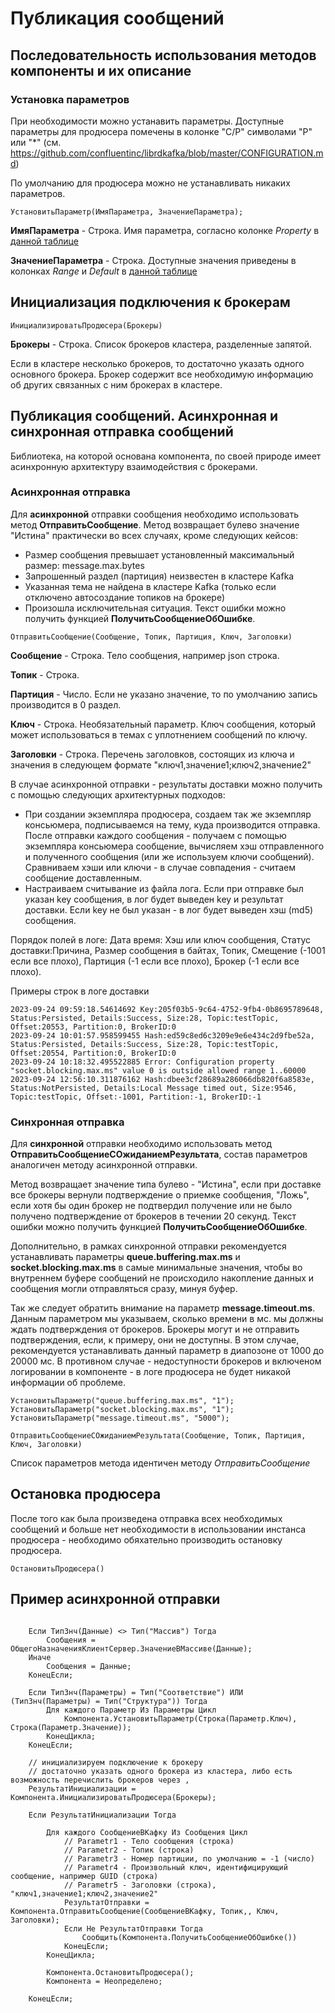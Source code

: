 # Публикация сообщений

## Последовательность использования методов компоненты и их описание

### Установка параметров

При необходимости можно устанавить параметры. Доступные параметры для продюсера помечены в колонке "C/P" символами "P" или "*" (см. https://github.com/confluentinc/librdkafka/blob/master/CONFIGURATION.md)

По умолчанию для продюсера можно не устанавливать никаких параметров.

```1c
УстановитьПараметр(ИмяПараметра, ЗначениеПараметра);
```

**ИмяПараметра** - Строка. Имя параметра, согласно колонке *Property* в [данной таблице](https://github.com/confluentinc/librdkafka/blob/master/CONFIGURATION.md) 

**ЗначениеПараметра** - Строка. Доступные значения приведены в колонках *Range* и *Default* в [данной таблице](https://github.com/confluentinc/librdkafka/blob/master/CONFIGURATION.md) 


## Инициализация подключения к брокерам 

```1c
ИнициализироватьПродюсера(Брокеры)
```

**Брокеры** - Строка. Список брокеров кластера, разделенные запятой. 

Если в кластере несколько брокеров, то достаточно указать одного основного брокера. Брокер содержит все необходимую информацию об других связанных с ним брокерах в кластере.


## Публикация сообщений. Асинхронная и синхронная отправка сообщений

Библиотека, на которой основана компонента, по своей природе имеет асинхронную архитектуру взаимодействия с брокерами.

### Асинхронная отправка

Для **асинхронной** отправки сообщения необходимо использовать метод **ОтправитьСообщение**. Метод возвращает булево значение "Истина" практически во всех случаях, кроме следующих кейсов:
+ Размер сообщения превышает установленный максимальный размер: message.max.bytes
+ Запрошенный раздел (партиция) неизвестен в кластере Kafka
+ Указанная тема не найдена в кластере Kafka (только если отключено автосоздание топиков на брокере)
+ Произошла исключительная ситуация. 
Текст ошибки можно получить функцией **ПолучитьСообщениеОбОшибке**.

```1c
ОтправитьСообщение(Сообщение, Топик, Партиция, Ключ, Заголовки)
```

**Сообщение** - Строка. Тело сообщения, например json строка.

**Топик** - Строка.

**Партиция** - Число. Если не указано значение, то по умолчанию запись производится в 0 раздел.

**Ключ** - Строка. Необязательный параметр. Ключ сообщения, который может использоваться в темах с уплотнением сообщений по ключу.

**Заголовки** - Строка. Перечень заголовков, состоящих из ключа и значения в следующем формате "ключ1,значение1;ключ2,значение2"

В случае асинхронной отправки - результаты доставки можно получить с помощью следующих архитектурных подходов:
+ При создании экземпляра продюсера, создаем так же экземпляр консьюмера, подписываемся на тему, куда производится отправка. После отправки каждого сообщения - получаем с помощью экземпляра консьюмера сообщение, вычисляем хэш отправленного и полученного сообщения (или же используем ключи сообщений). Сравниваем хэши или ключи - в случае совпадения - считаем сообщение доставленным.
+ Настраиваем считывание из файла лога. Если при отправке был указан key сообщения, в лог будет выведен key и результат доставки. Если key не был указан - в лог будет выведен хэш (md5) сообщения.
    
Порядок полей в логе: Дата время: Хэш или ключ сообщения, Статус доставки:Причина, Размер сообщения в байтах, Топик, Смещение (-1001 если все плохо), Партиция (-1 если все плохо), Брокер (-1 если все плохо).

Примеры строк в логе доставки
    
    2023-09-24 09:59:18.54614692 Key:205f03b5-9c64-4752-9fb4-0b8695789648, Status:Persisted, Details:Success, Size:28, Topic:testTopic, Offset:20553, Partition:0, BrokerID:0
	2023-09-24 10:01:57.958599455 Hash:ed59c8ed6c3209e9e6e434c2d9fbe52a, Status:Persisted, Details:Success, Size:28, Topic:testTopic, Offset:20554, Partition:0, BrokerID:0
	2023-09-24 10:18:32.495522885 Error: Configuration property "socket.blocking.max.ms" value 0 is outside allowed range 1..60000
	2023-09-24 12:56:10.311876162 Hash:dbee3cf28689a286066db820f6a8583e, Status:NotPersisted, Details:Local Message timed out, Size:9546, Topic:testTopic, Offset:-1001, Partition:-1, BrokerID:-1

### Синхронная отправка

Для **синхронной** отправки необходимо использовать метод **ОтправитьСообщениеСОжиданиемРезультата**, состав параметров аналогичен методу асинхронной отправки. 

Метод возвращает значение типа булево - "Истина", если при доставке все брокеры вернули подтверждение о приемке сообщения, "Ложь", если хотя бы один брокер не подтвердил получение или не было получено подтверждение от брокеров в течении 20 секунд. 
Текст ошибки можно получить функцией **ПолучитьСообщениеОбОшибке**.

Дополнительно, в рамках синхронной отправки рекомендуется устанавливать параметры **queue.buffering.max.ms** и **socket.blocking.max.ms** в самые минимальные значения, чтобы во внутреннем буфере сообщений не происходило накопление данных и сообщения могли отправляться сразу, минуя буфер.

Так же следует обратить внимание на параметр **message.timeout.ms**. Данным параметром мы указываем, сколько времени в мс. мы должны ждать подтверждения от брокеров. Брокеры могут и не отправить подтверждения, если, к примеру, они не доступны. В этом случае, рекомендуется устанавливать данный параметр в диапозоне от 1000 до 20000 мс. В противном случае - недоступности брокеров и включеном логировании в компоненте - в логе продюсера не будет никакой информации об проблеме.

```1c
УстановитьПараметр("queue.buffering.max.ms", "1");
УстановитьПараметр("socket.blocking.max.ms", "1");
УстановитьПараметр("message.timeout.ms", "5000");

ОтправитьСообщениеСОжиданиемРезультата(Сообщение, Топик, Партиция, Ключ, Заголовки)
```

Список параметров метода идентичен методу *ОтправитьСообщение*


## Остановка продюсера

После того как была произведена отправка всех необходимых сообщений и больше нет необходимости в использовании инстанса продюсера - необходимо обяхательно производить остановку продюсера.

```1c
ОстановитьПродюсера()
```

## Пример асинхронной отправки

```1c

	Если ТипЗнч(Данные) <> Тип("Массив") Тогда
		Сообщения = ОбщегоНазначенияКлиентСервер.ЗначениеВМассиве(Данные);
	Иначе
		Сообщения = Данные;
	КонецЕсли;
	
	Если ТипЗнч(Параметры) = Тип("Соответствие") ИЛИ (ТипЗнч(Параметры) = Тип("Структура")) Тогда
		Для каждого Параметр Из Параметры Цикл
			Компонента.УстановитьПараметр(Строка(Параметр.Ключ), Строка(Параметр.Значение));		
		КонецЦикла;
	КонецЕсли; 	
	
    // инициализируем подключение к брокеру
    // достаточно указать одного брокера из кластера, либо есть возможность перечислить брокеров через ,
	РезультатИнициализации = Компонента.ИнициализироватьПродюсера(Брокеры);
	
	Если РезультатИнициализации Тогда
		
		Для каждого СообщениеВКафку Из Сообщения Цикл			        			
			// Parametr1 - Тело сообщения (строка)
			// Parametr2 - Топик (строка)
			// Parametr3 - Номер партиции, по умолчанию = -1 (число)
			// Parametr4 - Произвольный ключ, идентифицирующий сообщение, например GUID (строка)
			// Parametr5 - Заголовки (строка), "ключ1,значение1;ключ2,значение2"
			РезультатОтправки = Компонента.ОтправитьСообщение(СообщениеВКафку, Топик,, Ключ, Заголовки);
			Если Не РезультатОтправки Тогда
				Сообщить(Компонента.ПолучитьСообщениеОбОшибке())
			КонецЕсли;
		КонецЦикла;
		
		Компонента.ОстановитьПродюсера();
		Компонента = Неопределено;

	КонецЕсли;
		
```
